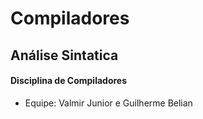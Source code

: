 # Compiladores #

## Análise Sintatica ##

#### Disciplina de Compiladores ####

- Equipe: Valmir Junior e Guilherme Belian
